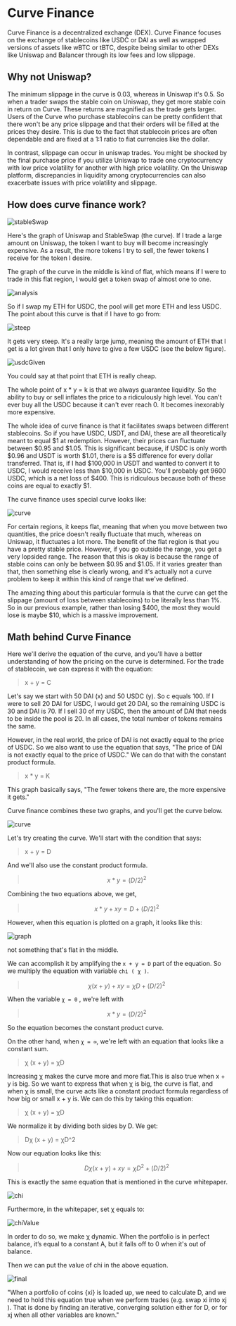 # Curve Finance 

Curve Finance is a decentralized exchange (DEX). Curve Finance focuses on the exchange of stablecoins like USDC or DAI as well as wrapped versions of assets like wBTC or tBTC, despite being similar to other DEXs like Uniswap and Balancer through its low fees and low slippage.

## Why not Uniswap?

The minimum slippage in the curve is 0.03, whereas in Uniswap it's 0.5. So when a trader swaps the stable coin on Uniswap, they get more stable coin in return on Curve. These returns are magnified as the trade gets larger. Users of the Curve who purchase stablecoins can be pretty confident that there won't be any price slippage and that their orders will be filled at the prices they desire. This is due to the fact that stablecoin prices are often dependable and are fixed at a 1:1 ratio to fiat currencies like the dollar.

In contrast, slippage can occur in uniswap trades. You might be shocked by the final purchase price if you utilize Uniswap to trade one cryptocurrency with low price volatility for another with high price volatility. On the Uniswap platform, discrepancies in liquidity among cryptocurrencies can also exacerbate issues with price volatility and slippage.

## How does curve finance work?

![stableSwap](Images/n5.png)

Here's the graph of Uniswap and StableSwap (the curve). If I trade a large amount on Uniswap, the token I want to buy will become increasingly expensive. As a result, the more tokens I try to sell, the fewer tokens I receive for the token I desire.

The graph of the curve in the middle is kind of flat, which means if I were to trade in this flat region, I would get a token swap of almost one to one.

![analysis](Images/n6.png)

So if I swap my ETH for USDC, the pool will get more ETH and less USDC. The point about this curve is that if I have to go from:

![steep](Images/n7.png)

It gets very steep. It's a really large jump, meaning the amount of ETH that I get is a lot given that I only have to give a few USDC (see the below figure).

![usdcGiven](Images/n8.png)

You could say at that point that ETH is really cheap.

The whole point of x * y = k is that we always guarantee liquidity. So the ability to buy or sell inflates the price to a ridiculously high level. You can't ever buy all the USDC because it can't ever reach 0. It becomes inexorably more expensive.

The whole idea of curve finance is that it facilitates swaps between different stablecoins. So if you have USDC, USDT, and DAI, these are all theoretically meant to equal $1 at redemption. However, their prices can fluctuate between $0.95 and $1.05. This is significant because, if USDC is only worth $0.96 and USDT is worth $1.01, there is a $5 difference for every dollar transferred. That is, if I had $100,000 in USDT and wanted to convert it to USDC, I would receive less than $10,000 in USDC. You'll probably get 9600 USDC, which is a net loss of $400. This is ridiculous because both of these coins are equal to exactly $1.

The curve finance uses special curve looks like:

![curve](Images/n9.png)

For certain regions, it keeps flat, meaning that when you move between two quantities, the price doesn't really fluctuate that much, whereas on Uniswap, it fluctuates a lot more. The benefit of the flat region is that you have a pretty stable price. However, if you go outside the range, you get a very lopsided range. The reason that this is okay is because the range of stable coins can only be between $0.95 and $1.05. If it varies greater than that, then something else is clearly wrong, and it's actually not a curve problem to keep it within this kind of range that we've defined.

The amazing thing about this particular formula is that the curve can get the slippage (amount of loss between stablecoins) to be literally less than 1%. So in our previous example, rather than losing $400, the most they would lose is maybe $10, which is a massive improvement.

## Math behind Curve Finance

Here we'll derive the equation of the curve, and you'll have a better understanding of how the pricing on the curve is determined. For the trade of stablecoin, we can express it with the equation:

>x + y = C

Let's say we start with 50 DAI (x) and 50 USDC (y). So c equals 100. If I were to sell 20 DAI for USDC, I would get 20 DAI, so the remaining USDC is 30 and DAI is 70. If I sell 30 of my USDC, then the amount of DAI that needs to be inside the pool is 20. In all cases, the total number of tokens remains the same.

However, in the real world, the price of DAI is not exactly equal to the price of USDC. So we also want to use the equation that says, "The price of DAI is not exactly equal to the price of USDC." We can do that with the constant product formula.

> x * y = K

This graph basically says, "The fewer tokens there are, the more expensive it gets."

Curve finance combines these two graphs, and you'll get the curve below.

![curve](Images/n5.png)

Let's try creating the curve. We'll start with the condition that says:

> x + y = D

And we'll also use the constant product formula.

> $${ x * y = ( D/2 )^2 }$$

Combining the two equations above, we get,

> $${ x * y + xy = D + ( D/2 )^2 }$$

However, when this equation is plotted on a graph, it looks like this:

![graph](Images/n10.png)

not something that's flat in the middle.

We can accomplish it by amplifying the `x + y = D` part of the equation. So we multiply the equation with variable `chi ( χ )`.

> $${ χ (x + y) + xy = χD + ( D/2 )^2 }$$

When the variable `χ = 0` , we're left with 

> $${ x * y = ( D/2 )^2 }$$

So the equation becomes the constant product curve.

On the other hand, when `χ = ∞`, we're left with an equation that looks like a constant sum.

> χ (x + y) = χD

Increasing χ  makes the curve more and more flat.This is also true when x + y is big. So we want to express that when χ  is big, the curve is flat, and when χ is small, the curve acts like a constant product formula regardless of how big or small x + y is. We can do this by taking this equation:

> χ (x + y) = χD

We normalize it by dividing both sides by D. We get:

> Dχ (x + y) = χD^2

Now our equation looks like this:

> $${ Dχ (x + y) + xy = χD^2 + ( D/2 )^2 }$$

This is exactly the same equation that is mentioned in the curve whitepaper.

![chi](Images/n11.png)

Furthermore, in the whitepaper, set χ equals to:

![chiValue](Images/n12.png)

In order to do so, we make χ dynamic. When the portfolio is in perfect balance, it’s equal to a constant A, but it falls off to 0 when it's out of balance.

Then we can put the value of chi in the above equation.

![final](Images/n13.png)

"When a portfolio of coins {xi} is loaded up, we need to calculate D, and we
need to hold this equation true when we perform trades (e.g. swap xi into xj ).
That is done by finding an iterative, converging solution either for D, or for xj
when all other variables are known."
